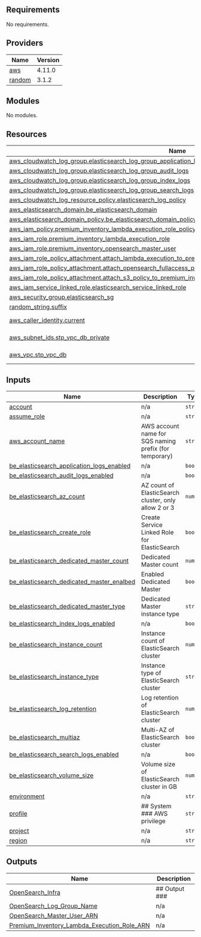 <!-- BEGIN_TF_DOCS -->
## Requirements

No requirements.

## Providers

| Name | Version |
|------|---------|
| <a name="provider_aws"></a> [aws](#provider\_aws) | 4.11.0 |
| <a name="provider_random"></a> [random](#provider\_random) | 3.1.2 |

## Modules

No modules.

## Resources

| Name | Type |
|------|------|
| [aws_cloudwatch_log_group.elasticsearch_log_group_application_logs](https://registry.terraform.io/providers/hashicorp/aws/latest/docs/resources/cloudwatch_log_group) | resource |
| [aws_cloudwatch_log_group.elasticsearch_log_group_audit_logs](https://registry.terraform.io/providers/hashicorp/aws/latest/docs/resources/cloudwatch_log_group) | resource |
| [aws_cloudwatch_log_group.elasticsearch_log_group_index_logs](https://registry.terraform.io/providers/hashicorp/aws/latest/docs/resources/cloudwatch_log_group) | resource |
| [aws_cloudwatch_log_group.elasticsearch_log_group_search_logs](https://registry.terraform.io/providers/hashicorp/aws/latest/docs/resources/cloudwatch_log_group) | resource |
| [aws_cloudwatch_log_resource_policy.elasticsearch_log_policy](https://registry.terraform.io/providers/hashicorp/aws/latest/docs/resources/cloudwatch_log_resource_policy) | resource |
| [aws_elasticsearch_domain.be_elasticsearch_domain](https://registry.terraform.io/providers/hashicorp/aws/latest/docs/resources/elasticsearch_domain) | resource |
| [aws_elasticsearch_domain_policy.be_elasticsearch_domain_policy](https://registry.terraform.io/providers/hashicorp/aws/latest/docs/resources/elasticsearch_domain_policy) | resource |
| [aws_iam_policy.premium_inventory_lambda_execution_role_policy](https://registry.terraform.io/providers/hashicorp/aws/latest/docs/resources/iam_policy) | resource |
| [aws_iam_role.premium_inventory_lambda_execution_role](https://registry.terraform.io/providers/hashicorp/aws/latest/docs/resources/iam_role) | resource |
| [aws_iam_role.premium_inventory_opensearch_master_user](https://registry.terraform.io/providers/hashicorp/aws/latest/docs/resources/iam_role) | resource |
| [aws_iam_role_policy_attachment.attach_lambda_execution_to_premium_inventory_lambda_role](https://registry.terraform.io/providers/hashicorp/aws/latest/docs/resources/iam_role_policy_attachment) | resource |
| [aws_iam_role_policy_attachment.attach_opensearch_fullaccess_policy_to_premium_inventory_opensearch_master_user](https://registry.terraform.io/providers/hashicorp/aws/latest/docs/resources/iam_role_policy_attachment) | resource |
| [aws_iam_role_policy_attachment.attach_s3_policy_to_premium_inventory_lambda_role](https://registry.terraform.io/providers/hashicorp/aws/latest/docs/resources/iam_role_policy_attachment) | resource |
| [aws_iam_service_linked_role.elasticsearch_service_linked_role](https://registry.terraform.io/providers/hashicorp/aws/latest/docs/resources/iam_service_linked_role) | resource |
| [aws_security_group.elasticsearch_sg](https://registry.terraform.io/providers/hashicorp/aws/latest/docs/resources/security_group) | resource |
| [random_string.suffix](https://registry.terraform.io/providers/hashicorp/random/latest/docs/resources/string) | resource |
| [aws_caller_identity.current](https://registry.terraform.io/providers/hashicorp/aws/latest/docs/data-sources/caller_identity) | data source |
| [aws_subnet_ids.stp_vpc_db_private](https://registry.terraform.io/providers/hashicorp/aws/latest/docs/data-sources/subnet_ids) | data source |
| [aws_vpc.stp_vpc_db](https://registry.terraform.io/providers/hashicorp/aws/latest/docs/data-sources/vpc) | data source |

## Inputs

| Name | Description | Type | Default | Required |
|------|-------------|------|---------|:--------:|
| <a name="input_account"></a> [account](#input\_account) | n/a | `string` | `""` | no |
| <a name="input_assume_role"></a> [assume\_role](#input\_assume\_role) | n/a | `string` | `""` | no |
| <a name="input_aws_account_name"></a> [aws\_account\_name](#input\_aws\_account\_name) | AWS account name for SQS naming prefix (for temporary) | `string` | `""` | no |
| <a name="input_be_elasticsearch_application_logs_enabled"></a> [be\_elasticsearch\_application\_logs\_enabled](#input\_be\_elasticsearch\_application\_logs\_enabled) | n/a | `bool` | `true` | no |
| <a name="input_be_elasticsearch_audit_logs_enabled"></a> [be\_elasticsearch\_audit\_logs\_enabled](#input\_be\_elasticsearch\_audit\_logs\_enabled) | n/a | `bool` | `true` | no |
| <a name="input_be_elasticsearch_az_count"></a> [be\_elasticsearch\_az\_count](#input\_be\_elasticsearch\_az\_count) | AZ count of ElasticSearch cluster, only allow 2 or 3 | `number` | `2` | no |
| <a name="input_be_elasticsearch_create_role"></a> [be\_elasticsearch\_create\_role](#input\_be\_elasticsearch\_create\_role) | Create Service Linked Role for ElasticSearch | `bool` | `true` | no |
| <a name="input_be_elasticsearch_dedicated_master_count"></a> [be\_elasticsearch\_dedicated\_master\_count](#input\_be\_elasticsearch\_dedicated\_master\_count) | Dedicated Master count | `number` | `3` | no |
| <a name="input_be_elasticsearch_dedicated_master_enalbed"></a> [be\_elasticsearch\_dedicated\_master\_enalbed](#input\_be\_elasticsearch\_dedicated\_master\_enalbed) | Enabled Dedicated Master | `bool` | `true` | no |
| <a name="input_be_elasticsearch_dedicated_master_type"></a> [be\_elasticsearch\_dedicated\_master\_type](#input\_be\_elasticsearch\_dedicated\_master\_type) | Dedicated Master instance type | `string` | `"m6g.large.search"` | no |
| <a name="input_be_elasticsearch_index_logs_enabled"></a> [be\_elasticsearch\_index\_logs\_enabled](#input\_be\_elasticsearch\_index\_logs\_enabled) | n/a | `bool` | `true` | no |
| <a name="input_be_elasticsearch_instance_count"></a> [be\_elasticsearch\_instance\_count](#input\_be\_elasticsearch\_instance\_count) | Instance count of ElasticSearch cluster | `number` | `2` | no |
| <a name="input_be_elasticsearch_instance_type"></a> [be\_elasticsearch\_instance\_type](#input\_be\_elasticsearch\_instance\_type) | Instance type of ElasticSearch cluster | `string` | `"r6g.large.search"` | no |
| <a name="input_be_elasticsearch_log_retention"></a> [be\_elasticsearch\_log\_retention](#input\_be\_elasticsearch\_log\_retention) | Log retention of ElasticSearch cluster | `number` | `30` | no |
| <a name="input_be_elasticsearch_multiaz"></a> [be\_elasticsearch\_multiaz](#input\_be\_elasticsearch\_multiaz) | Multi-AZ of ElasticSearch cluster | `bool` | `true` | no |
| <a name="input_be_elasticsearch_search_logs_enabled"></a> [be\_elasticsearch\_search\_logs\_enabled](#input\_be\_elasticsearch\_search\_logs\_enabled) | n/a | `bool` | `true` | no |
| <a name="input_be_elasticsearch_volume_size"></a> [be\_elasticsearch\_volume\_size](#input\_be\_elasticsearch\_volume\_size) | Volume size of ElasticSearch cluster in GB | `number` | `10` | no |
| <a name="input_environment"></a> [environment](#input\_environment) | n/a | `string` | `""` | no |
| <a name="input_profile"></a> [profile](#input\_profile) | ## System ### AWS privilege | `string` | `""` | no |
| <a name="input_project"></a> [project](#input\_project) | n/a | `string` | `""` | no |
| <a name="input_region"></a> [region](#input\_region) | n/a | `string` | `""` | no |

## Outputs

| Name | Description |
|------|-------------|
| <a name="output_OpenSearch_Infra"></a> [OpenSearch\_Infra](#output\_OpenSearch\_Infra) | ## Output ### |
| <a name="output_OpenSearch_Log_Group_Name"></a> [OpenSearch\_Log\_Group\_Name](#output\_OpenSearch\_Log\_Group\_Name) | n/a |
| <a name="output_OpenSearch_Master_User_ARN"></a> [OpenSearch\_Master\_User\_ARN](#output\_OpenSearch\_Master\_User\_ARN) | n/a |
| <a name="output_Premium_Inventory_Lambda_Execution_Role_ARN"></a> [Premium\_Inventory\_Lambda\_Execution\_Role\_ARN](#output\_Premium\_Inventory\_Lambda\_Execution\_Role\_ARN) | n/a |
<!-- END_TF_DOCS -->